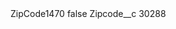 <?xml version="1.0" encoding="UTF-8"?>
<CustomMetadata xmlns="http://soap.sforce.com/2006/04/metadata" xmlns:xsi="http://www.w3.org/2001/XMLSchema-instance" xmlns:xsd="http://www.w3.org/2001/XMLSchema">
    <label>ZipCode1470</label>
    <protected>false</protected>
    <values>
        <field>Zipcode__c</field>
        <value xsi:type="xsd:string">30288</value>
    </values>
</CustomMetadata>

